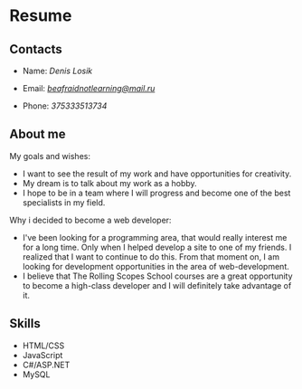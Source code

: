 # Resume

## Contacts

- Name: _Denis Losik_

- Email: _[beafraidnotlearning@mail.ru](mailto:beafraidnotlearning@mail.ru)_

- Phone: _375333513734_

## About me

My goals and wishes:

- I want to see the result of my work and have opportunities for creativity.
- My dream is to talk about my work as a hobby.
- I hope to be in a team where I will progress and become one of the best specialists in my field.

Why i decided to become a web developer:

- I've been looking for a programming area, that would really interest me for a long time. Only when I helped develop a site to one of my friends. I realized that I want to continue to do this. From that moment on, I am looking for development opportunities in the area of web-development.
- I believe that The Rolling Scopes School courses are a great opportunity to become a high-class developer and I will definitely take advantage of it.

## Skills

- HTML/CSS
- JavaScript
- C#/ASP.NET
- MySQL
